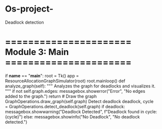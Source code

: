 # Os-project-
Deadlock detection 
# ====================== Module 3: Main ======================
if __name__ == "__main__":
    root = Tk()
    app = ResourceAllocationGraphSimulator(root)
    root.mainloop()
    def analyze_graph(self):
        """
        Analyzes the graph for deadlocks and visualizes it.
        """
        if not self.graph.edges:
            messagebox.showerror("Error", "No edges added to the graph.")
            return
             # Draw the graph
        GraphOperations.draw_graph(self.graph)
         Detect deadlock
        deadlock, cycle = GraphOperations.detect_deadlock(self.graph)
        if deadlock:
            messagebox.showwarning("Deadlock Detected", f"Deadlock found in cycle: {cycle}")
            else:
            messagebox.showinfo("No Deadlock", "No deadlock detected.")

          
        
